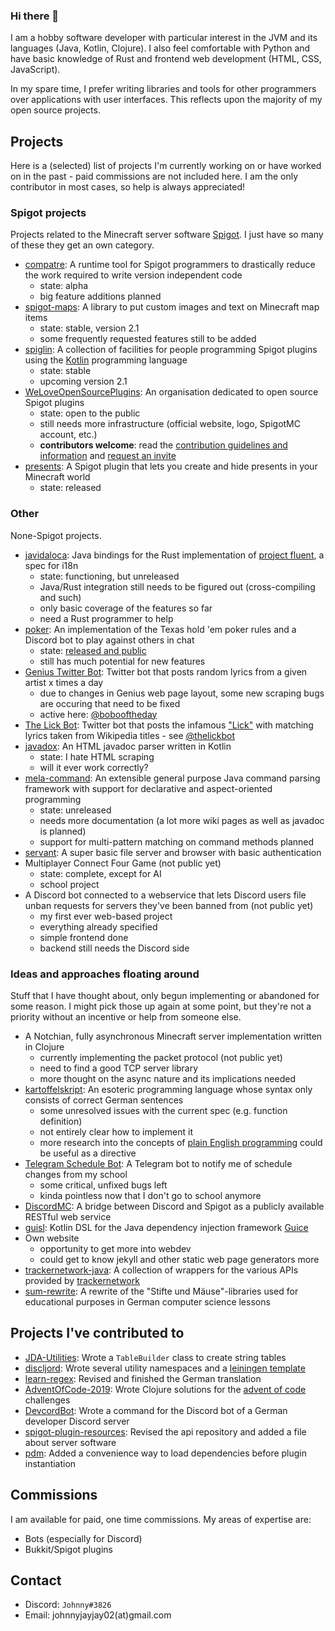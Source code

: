 ### Hi there 👋

I am a hobby software developer with particular interest in the JVM and its languages (Java, Kotlin, Clojure). I also feel comfortable with Python and have basic knowledge of Rust and frontend web development (HTML, CSS, JavaScript).

In my spare time, I prefer writing libraries and tools for other programmers over applications with user interfaces. This reflects upon the majority of my open source projects.

## Projects

Here is a (selected) list of projects I'm currently working on or have worked on in the past - paid commissions are not included here. I am the only contributor in most cases, so help is always appreciated!

### Spigot projects

Projects related to the Minecraft server software [Spigot](https://spigotmc.org). I just have so many of these they get an own category.

- [compatre](https://github.com/JohnnyJayJay/compatre): A runtime tool for Spigot programmers to drastically reduce the work required to write version independent code
  - state: alpha
  - big feature additions planned
- [spigot-maps](https://github.com/JohnnyJayJay/spigot-maps): A library to put custom images and text on Minecraft map items
  - state: stable, version 2.1
  - some frequently requested features still to be added
- [spiglin](https://github.com/JohnnyJayJay/spiglin): A collection of facilities for people programming Spigot plugins using the [Kotlin](https://kotlinlang.org) programming language
  - state: stable
  - upcoming version 2.1
- [WeLoveOpenSourcePlugins](https://github.wlosp.org): An organisation dedicated to open source Spigot plugins
  - state: open to the public
  - still needs more infrastructure (official website, logo, SpigotMC account, etc.)
  - **contributors welcome**: read the [contribution guidelines and information](https://github.wlosp.org/contribute) and [request an invite](https://join.wlosp.org)
- [presents](https://github.wlosp.org/presents): A Spigot plugin that lets you create and hide presents in your Minecraft world
  - state: released
  
### Other

None-Spigot projects. 

- [javidaloca](https://github.com/JohnnyJayJay/javidaloca): Java bindings for the Rust implementation of [project fluent](https://projectfluent.org), a spec for i18n
  - state: functioning, but unreleased
  - Java/Rust integration still needs to be figured out (cross-compiling and such)
  - only basic coverage of the features so far
  - need a Rust programmer to help
- [poker](https://github.com/JohnnyJayJay/poker): An implementation of the Texas hold 'em poker rules and a Discord bot to play against others in chat
  - state: [released and public](https://top.gg/bot/46179194277933876)
  - still has much potential for new features
- [Genius Twitter Bot](https://github.com/JohnnyJayJay/genius-twitter-bot): Twitter bot that posts random lyrics from a given artist x times a day
  - due to changes in Genius web page layout, some new scraping bugs are occuring that need to be fixed
  - active here: [@bobooftheday](https://twitter.com/bobooftheday)
- [The Lick Bot](https://github.com/johnnyjayjay/lick_wikipedia_bot): Twitter bot that posts the infamous ["Lick"](https://www.youtube.com/watch?v=krDxhnaKD7Q) with matching  lyrics taken from Wikipedia titles - see [@thelickbot](https://twitter.com/thelickbot)
- [javadox](https://github.com/JohnnyJayJay/javadox): An HTML javadoc parser written in Kotlin
  - state: I hate HTML scraping
  - will it ever work correctly?
- [mela-command](https://github.com/mela-org/mela-command): An extensible general purpose Java command parsing framework with support for declarative and aspect-oriented programming
  - state: unreleased
  - needs more documentation (a lot more wiki pages as well as javadoc is planned)
  - support for multi-pattern matching on command methods planned
- [servant](https://github.com/johnnyjayjay/servant): A super basic file server and browser with basic authentication
- Multiplayer Connect Four Game (not public yet)
  - state: complete, except for AI
  - school project
- A Discord bot connected to a webservice that lets Discord users file unban requests for servers they've been banned from (not public yet)
  - my first ever web-based project
  - everything already specified
  - simple frontend done
  - backend still needs the Discord side


### Ideas and approaches floating around

Stuff that I have thought about, only begun implementing or abandoned for some reason. I might pick those up again at some point, but they're not a priority without an incentive or help from someone else.

- A Notchian, fully asynchronous Minecraft server implementation written in Clojure
  - currently implementing the packet protocol (not public yet)
  - need to find a good TCP server library
  - more thought on the async nature and its implications needed
- [kartoffelskript](https://github.com/JohnnyJayJay/kartoffelskript): An esoteric programming language whose syntax only consists of correct German sentences
  - some unresolved issues with the current spec (e.g. function definition)
  - not entirely clear how to implement it
  - more research into the concepts of [plain English programming](https://osmosianplainenglishprogramming.blog/) could be useful as a directive
- [Telegram Schedule Bot](https://github.com/JohnnyJayJay/telegram-schedule-bot): A Telegram bot to notify me of schedule changes from my school
  - some critical, unfixed bugs left
  - kinda pointless now that I don't go to school anymore
- [DiscordMC](https://github.com/JohnnyJayJay/discordmc): A bridge between Discord and Spigot as a publicly available RESTful web service
- [guisl](https://github.com/JohnnyJayJay/guisl): Kotlin DSL for the Java dependency injection framework [Guice](https://github.com/google/guice)
- Own website 
  - opportunity to get more into webdev
  - could get to know jekyll and other static web page generators more
- [trackernetwork-java](https://github.com/JohnnyJayJay/trackernetwork-java): A collection of wrappers for the various APIs provided by [trackernetwork](https://tracker.gg)
- [sum-rewrite](https://github.com/JohnnyJayJay/sum-rewrite): A rewrite of the "Stifte und Mäuse"-libraries used for educational purposes in German computer science lessons

## Projects I've contributed to 

- [JDA-Utilities](https://github.com/JDA-Applications/JDA-Utilities): Wrote a `TableBuilder` class to create string tables
- [discljord](https://github.com/IGJoshua/discljord): Wrote several utility namespaces and a [leiningen template](https://github.com/JohnnyJayJay/discljord-template)
- [learn-regex](https://github.com/ziishaned/learn-regex): Revised and finished the German translation
- [AdventOfCode-2019](https://github.com/jkoenig134/AdventOfCode-2019): Wrote Clojure solutions for the [advent of code](https://adventofcode.com/) challenges
- [DevcordBot](https://github.com/devcordde/DevcordBot): Wrote a command for the Discord bot of a German developer Discord server
- [spigot-plugin-resources](https://github.com/Paul2708/spigot-plugin-resources): Revised the api repository and added a file about server software
- [pdm](https://github.com/knightzmc/pdm): Added a convenience way to load dependencies before plugin instantiation

## Commissions

I am available for paid, one time commissions. My areas of expertise are:

- Bots (especially for Discord)
- Bukkit/Spigot plugins

## Contact

- Discord: `Johnny#3826`
- Email: johnnyjayjay02(at)gmail.com

<!--
**JohnnyJayJay/JohnnyJayJay** is a ✨ _special_ ✨ repository because its `README.md` (this file) appears on your GitHub profile.

Here are some ideas to get you started:

- 🔭 I’m currently working on ...
- 🌱 I’m currently learning ...
- 👯 I’m looking to collaborate on ...
- 🤔 I’m looking for help with ...
- 💬 Ask me about ...
- 📫 How to reach me: ...
- 😄 Pronouns: ...
- ⚡ Fun fact: ...
-->
